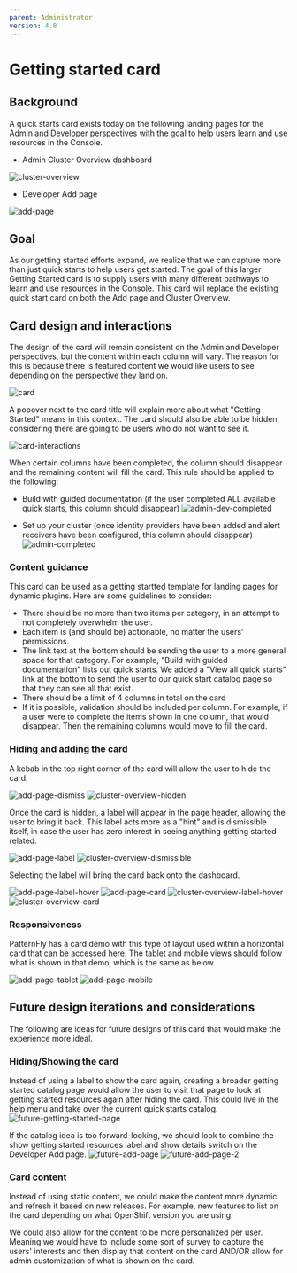 ```yaml
---
parent: Administrator
version: 4.8
---
```


# Getting started card

## Background
A quick starts card exists today on the following landing pages for the Admin and Developer perspectives with the goal to help users learn and use resources in the Console.

- Admin Cluster Overview dashboard

![cluster-overview](img/quick-starts-cluster-overview.png)

- Developer Add page 

![add-page](img/quick-starts-add.png)

## Goal
As our getting started efforts expand, we realize that we can capture more than just quick starts to help users get started. The goal of this larger Getting Started card is to supply users with many different pathways to learn and use resources in the Console. This card will replace the existing quick start card on both the Add page and Cluster Overview.

## Card design and interactions
The design of the card will remain consistent on the Admin and Developer perspectives, but the content within each column will vary. The reason for this is because there is featured content we would like users to see depending on the perspective they land on.

![card](img/card-design.png)

A popover next to the card title will explain more about what "Getting Started" means in this context. The card should also be able to be hidden, considering there are going to be users who do not want to see it. 

![card-interactions](img/card-interactions.png)

When certain columns have been completed, the column should disappear and the remaining content will fill the card. This rule should be applied to the following:

- Build with guided documentation (if the user completed ALL available quick starts, this column should disappear)
![admin-dev-completed](img/admin-dev-completed.png)

- Set up your cluster (once identity providers have been added and alert receivers have been configured, this column should disappear)
![admin-completed](img/admin-completed.png)

### Content guidance
This card can be used as a getting startted template for landing pages for dynamic plugins. Here are some guidelines to consider:

- There should be no more than two items per category, in an attempt to not completely overwhelm the user.
- Each item is (and should be) actionable, no matter the users' permissions.
- The link text at the bottom should be sending the user to a more general space for that category. For example, "Build with guided documentation" lists out quick starts. We added a "View all quick starts" link at the bottom to send the user to our quick start catalog page so that they can see all that exist.
- There should be a limit of 4 columns in total on the card
- If it is possible, validation should be included per column. For example, if a user were to complete the items shown in one column, that would disappear. Then the remaining columns would move to fill the card.

### Hiding and adding the card

A kebab in the top right corner of the card will allow the user to hide the card.

![add-page-dismiss](img/add-page-dismiss.png)
![cluster-overview-hidden](img/cluster-overview-hidden.png)

Once the card is hidden, a label will appear in the page header, allowing the user to bring it back. This label acts more as a "hint" and is dismissible itself, in case the user has zero interest in seeing anything getting started related.

![add-page-label](img/add-page-label.png)
![cluster-overview-dismissible](img/cluster-overview-dismissible.png)

Selecting the label will bring the card back onto the dashboard.

![add-page-label-hover](img/add-page-label-hover.png)
![add-page-card](img/card-on-add-page.png)
![cluster-overview-label-hover](img/cluster-overview-label-hover.png)
![cluster-overview-card](img/card-on-cluster-overview.png)

### Responsiveness

PatternFly has a card demo with this type of layout used within a horizontal card that can be accessed [here](https://www.patternfly.org/v4/components/card/html-demos/horizontal-grid-expanded/). The tablet and mobile views should follow what is shown in that demo, which is the same as below.

![add-page-tablet](img/add-page-tablet.png)
![add-page-mobile](img/add-page-mobile.png)

## Future design iterations and considerations

The following are ideas for future designs of this card that would make the experience more ideal.

### Hiding/Showing the card
Instead of using a label to show the card again, creating a broader getting started catalog page would allow the user to visit that page to look at getting started resources again after hiding the card. This could live in the help menu and take over the current quick starts catalog.
![future-getting-started-page](img/future-getting-started-page.png)

If the catalog idea is too forward-looking, we should look to combine the show getting started resources label and show details switch on the Developer Add page.
![future-add-page](img/future-add-page.png)
![future-add-page-2](img/future-add-page-2.png)

### Card content
Instead of using static content, we could make the content more dynamic and refresh it based on new releases. For example, new features to list on the card depending on what OpenShift version you are using.

We could also allow for the content to be more personalized per user. Meaning we would have to include some sort of survey to capture the users' interests and then display that content on the card AND/OR allow for admin customization of what is shown on the card.

